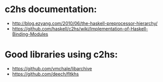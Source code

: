 # c2hs documentation:

- http://blog.ezyang.com/2010/06/the-haskell-preprocessor-hierarchy/
- https://github.com/haskell/c2hs/wiki/Implementation-of-Haskell-Binding-Modules

# Good libraries using c2hs:

- https://github.com/vmchale/libarchive
- https://github.com/deech/fltkhs
